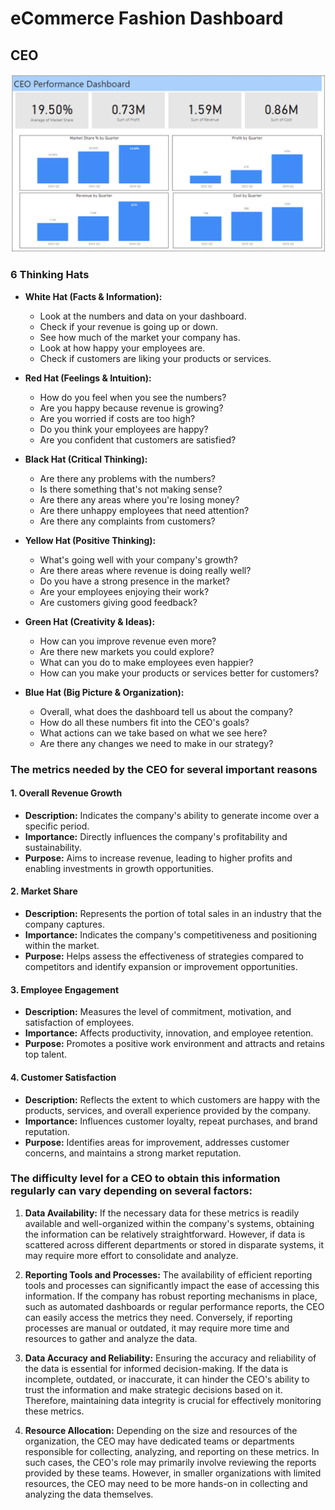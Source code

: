 # eCommerce Fashion Dashboard


## CEO
![test](screenshots/1_CEO.png)

### 6 Thinking Hats
- **White Hat (Facts & Information):**
  - Look at the numbers and data on your dashboard.
  - Check if your revenue is going up or down.
  - See how much of the market your company has.
  - Look at how happy your employees are.
  - Check if customers are liking your products or services.

- **Red Hat (Feelings & Intuition):**
  - How do you feel when you see the numbers?
  - Are you happy because revenue is growing?
  - Are you worried if costs are too high?
  - Do you think your employees are happy?
  - Are you confident that customers are satisfied?

- **Black Hat (Critical Thinking):**
  - Are there any problems with the numbers?
  - Is there something that's not making sense?
  - Are there any areas where you're losing money?
  - Are there unhappy employees that need attention?
  - Are there any complaints from customers?

- **Yellow Hat (Positive Thinking):**
  - What's going well with your company's growth?
  - Are there areas where revenue is doing really well?
  - Do you have a strong presence in the market?
  - Are your employees enjoying their work?
  - Are customers giving good feedback?

- **Green Hat (Creativity & Ideas):**
  - How can you improve revenue even more?
  - Are there new markets you could explore?
  - What can you do to make employees even happier?
  - How can you make your products or services better for customers?

- **Blue Hat (Big Picture & Organization):**
  - Overall, what does the dashboard tell us about the company?
  - How do all these numbers fit into the CEO's goals?
  - What actions can we take based on what we see here?
  - Are there any changes we need to make in our strategy?


### The metrics needed by the CEO for several important reasons
#### 1. Overall Revenue Growth

- **Description:** Indicates the company's ability to generate income over a specific period.
- **Importance:** Directly influences the company's profitability and sustainability.
- **Purpose:** Aims to increase revenue, leading to higher profits and enabling investments in growth opportunities.

#### 2. Market Share

- **Description:** Represents the portion of total sales in an industry that the company captures.
- **Importance:** Indicates the company's competitiveness and positioning within the market.
- **Purpose:** Helps assess the effectiveness of strategies compared to competitors and identify expansion or improvement opportunities.

#### 3. Employee Engagement

- **Description:** Measures the level of commitment, motivation, and satisfaction of employees.
- **Importance:** Affects productivity, innovation, and employee retention.
- **Purpose:** Promotes a positive work environment and attracts and retains top talent.

#### 4. Customer Satisfaction

- **Description:** Reflects the extent to which customers are happy with the products, services, and overall experience provided by the company.
- **Importance:** Influences customer loyalty, repeat purchases, and brand reputation.
- **Purpose:** Identifies areas for improvement, addresses customer concerns, and maintains a strong market reputation.

### The difficulty level for a CEO to obtain this information regularly can vary depending on several factors:

1. **Data Availability:** If the necessary data for these metrics is readily available and well-organized within the company's systems, obtaining the information can be relatively straightforward. However, if data is scattered across different departments or stored in disparate systems, it may require more effort to consolidate and analyze.

2. **Reporting Tools and Processes:** The availability of efficient reporting tools and processes can significantly impact the ease of accessing this information. If the company has robust reporting mechanisms in place, such as automated dashboards or regular performance reports, the CEO can easily access the metrics they need. Conversely, if reporting processes are manual or outdated, it may require more time and resources to gather and analyze the data.

3. **Data Accuracy and Reliability:** Ensuring the accuracy and reliability of the data is essential for informed decision-making. If the data is incomplete, outdated, or inaccurate, it can hinder the CEO's ability to trust the information and make strategic decisions based on it. Therefore, maintaining data integrity is crucial for effectively monitoring these metrics.

4. **Resource Allocation:** Depending on the size and resources of the organization, the CEO may have dedicated teams or departments responsible for collecting, analyzing, and reporting on these metrics. In such cases, the CEO's role may primarily involve reviewing the reports provided by these teams. However, in smaller organizations with limited resources, the CEO may need to be more hands-on in collecting and analyzing the data themselves.
